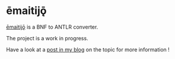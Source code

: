 ēmaitijǭ
========

[ēmaitijǭ](http://en.wiktionary.org/wiki/Appendix:Proto-Germanic/%C4%93maitij%C7%AD) is a BNF to ANTLR converter.

The project is a work in progress.

Have a look at a [post in my blog](http://bdulac.github.io/note/bnf-processing) on the topic for more information !

